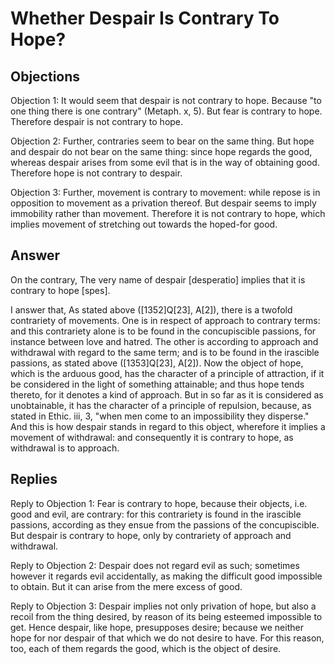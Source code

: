 # Whether Despair Is Contrary To Hope?

## Objections

Objection 1: It would seem that despair is not contrary to hope. Because "to one thing there is one contrary" (Metaph. x, 5). But fear is contrary to hope. Therefore despair is not contrary to hope.

Objection 2: Further, contraries seem to bear on the same thing. But hope and despair do not bear on the same thing: since hope regards the good, whereas despair arises from some evil that is in the way of obtaining good. Therefore hope is not contrary to despair.

Objection 3: Further, movement is contrary to movement: while repose is in opposition to movement as a privation thereof. But despair seems to imply immobility rather than movement. Therefore it is not contrary to hope, which implies movement of stretching out towards the hoped-for good.

## Answer

On the contrary, The very name of despair [desperatio] implies that it is contrary to hope [spes].

I answer that, As stated above ([1352]Q[23], A[2]), there is a twofold contrariety of movements. One is in respect of approach to contrary terms: and this contrariety alone is to be found in the concupiscible passions, for instance between love and hatred. The other is according to approach and withdrawal with regard to the same term; and is to be found in the irascible passions, as stated above ([1353]Q[23], A[2]). Now the object of hope, which is the arduous good, has the character of a principle of attraction, if it be considered in the light of something attainable; and thus hope tends thereto, for it denotes a kind of approach. But in so far as it is considered as unobtainable, it has the character of a principle of repulsion, because, as stated in Ethic. iii, 3, "when men come to an impossibility they disperse." And this is how despair stands in regard to this object, wherefore it implies a movement of withdrawal: and consequently it is contrary to hope, as withdrawal is to approach.

## Replies

Reply to Objection 1: Fear is contrary to hope, because their objects, i.e. good and evil, are contrary: for this contrariety is found in the irascible passions, according as they ensue from the passions of the concupiscible. But despair is contrary to hope, only by contrariety of approach and withdrawal.

Reply to Objection 2: Despair does not regard evil as such; sometimes however it regards evil accidentally, as making the difficult good impossible to obtain. But it can arise from the mere excess of good.

Reply to Objection 3: Despair implies not only privation of hope, but also a recoil from the thing desired, by reason of its being esteemed impossible to get. Hence despair, like hope, presupposes desire; because we neither hope for nor despair of that which we do not desire to have. For this reason, too, each of them regards the good, which is the object of desire.